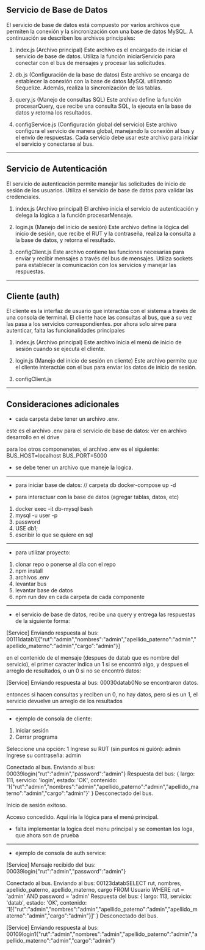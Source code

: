 ## Servicio de Base de Datos

El servicio de base de datos está compuesto por varios archivos que permiten la conexión y la sincronización con una base de datos MySQL. A continuación se describen los archivos principales:

1. index.js (Archivo principal)
Este archivo es el encargado de iniciar el servicio de base de datos. Utiliza la función iniciarServicio para conectar con el bus de mensajes y procesar las solicitudes.

2. db.js (Configuración de la base de datos)
Este archivo se encarga de establecer la conexión con la base de datos MySQL utilizando Sequelize. Además, realiza la sincronización de las tablas.

3. query.js (Manejo de consultas SQL)
Este archivo define la función procesarQuery, que recibe una consulta SQL, la ejecuta en la base de datos y retorna los resultados.

4. configService.js (Configuración global del servicio)
Este archivo configura el servicio de manera global, manejando la conexión al bus y el envío de respuestas. Cada servicio debe usar este archivo para iniciar el servicio y conectarse al bus.

---

## Servicio de Autenticación
El servicio de autenticación permite manejar las solicitudes de inicio de sesión de los usuarios. Utiliza el servicio de base de datos para validar las credenciales.

1. index.js (Archivo principal)
El archivo inicia el servicio de autenticación y delega la lógica a la función procesarMensaje.

2. login.js (Manejo del inicio de sesión)
Este archivo define la lógica del inicio de sesión, que recibe el RUT y la contraseña, realiza la consulta a la base de datos, y retorna el resultado.

3. configClient.js
Este archivo contiene las funciones necesarias para enviar y recibir mensajes a través del bus de mensajes. Utiliza sockets para establecer la comunicación con los servicios y manejar las respuestas.

---

## Cliente (auth)
El cliente es la interfaz de usuario que interactúa con el sistema a través de una consola de terminal. El cliente hace las consultas al bus, que a su vez las pasa a los servicios correspondientes. por ahora solo sirve para autenticar, falta las funcionalidades principales

1. index.js (Archivo principal)
Este archivo inicia el menú de inicio de sesión cuando se ejecuta el cliente.

2. login.js (Manejo del inicio de sesión en cliente)
Este archivo permite que el cliente interactúe con el bus para enviar los datos de inicio de sesión.

3. configClient.js

---

## Consideraciones adicionales

- cada carpeta debe tener un archivo .env.

este es el archivo .env para el servicio de base de datos: ver en archivo desarrollo en el drive

para los otros componenetes, el archivo .env es el siguiente:
BUS_HOST=localhost
BUS_PORT=5000

- se debe tener un archivo que maneje la logica.

---

- para iniciar base de datos:
// carpeta db
docker-compose up -d

- para interactuar con la base de datos (agregar tablas, datos, etc)
1. docker exec -it db-mysql bash
2. mysql -u user -p
3. password
4. USE db1;
5. escribir lo que se quiere en sql

---

- para utilizar proyecto:
1. clonar repo o ponerse al día con el repo
2. npm install
3. archivos .env
4. levantar bus
5. levantar base de datos
6. npm run dev en cada carpeta de cada componente

---

- el servicio de base de datos, recibe una query y entrega las respuestas de la siguiente forma:

[Service] Enviando respuesta al bus: 00111datab1[{"rut":"admin","nombres":"admin","apellido_paterno":"admin","apellido_materno":"admin","cargo":"admin"}]

en el contenido de el mensaje (despues de datab que es nombre del servicio), el primer caracter indica un 1 si se encontró algo, y despues el arreglo de resultados, o un 0 si no se encontró datos:

[Service] Enviando respuesta al bus: 00030datab0No se encontraron datos.

entonces si hacen consultas y reciben un 0, no hay datos, pero si es un 1, el servicio devuelve un arreglo de los resultados

---

- ejemplo de consola de cliente:

1. Iniciar sesión
9. Cerrar programa

Seleccione una opción: 1
Ingrese su RUT (sin puntos ni guión): admin
Ingrese su contraseña: admin

Conectado al bus.
Enviando al bus: 00039login{"rut":"admin","password":"admin"}
Respuesta del bus: {
  largo: 111,
  servicio: 'login',
  estado: 'OK',
  contenido: '1{"rut":"admin","nombres":"admin","apellido_paterno":"admin","apellido_materno":"admin","cargo":"admin"}'
}
Desconectado del bus.

Inicio de sesión exitoso.

Acceso concedido. Aquí iría la lógica para el menú principal.

- falta implementar la logica dcel menu principal y se comentan los loga, que ahora son de prueba

---

- ejemplo de consola de auth service:

[Service] Mensaje recibido del bus: 00039login{"rut":"admin","password":"admin"}


Conectado al bus.
Enviando al bus: 00123databSELECT rut, nombres, apellido_paterno, apellido_materno, cargo FROM Usuario WHERE rut = 'admin' AND password = 'admin'
Respuesta del bus: {
  largo: 113,
  servicio: 'datab',
  estado: 'OK',
  contenido: '1[{"rut":"admin","nombres":"admin","apellido_paterno":"admin","apellido_materno":"admin","cargo":"admin"}]'
}
Desconectado del bus.


[Service] Enviando respuesta al bus: 00109login1{"rut":"admin","nombres":"admin","apellido_paterno":"admin","apellido_materno":"admin","cargo":"admin"}

